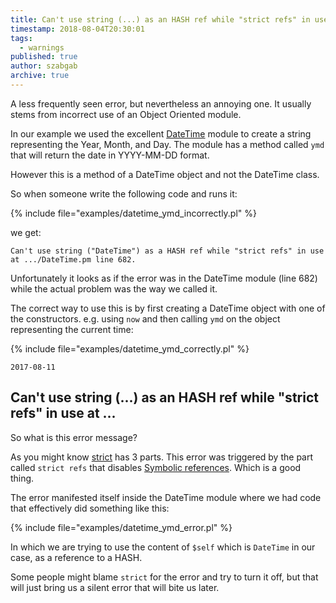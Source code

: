 ```yaml
---
title: Can't use string (...) as an HASH ref while "strict refs" in use at ...
timestamp: 2018-08-04T20:30:01
tags:
  - warnings
published: true
author: szabgab
archive: true
---
```



A less frequently seen error, but nevertheless an annoying one.
It usually stems from incorrect use of an Object Oriented module.


In our example we used the excellent [DateTime](https://metacpan.org/pod/DateTime) module to create a string representing the Year, Month, and Day. The module has a method called `ymd` that will return the date in YYYY-MM-DD format.

However this is a method of a DateTime object and not the DateTime class.

So when someone write the following code and runs it:

{% include file="examples/datetime_ymd_incorrectly.pl" %}

we get:

```
Can't use string ("DateTime") as a HASH ref while "strict refs" in use at .../DateTime.pm line 682.
```

Unfortunately it looks as if the error was in the DateTime module (line 682) while the actual problem was the way we called it.

The correct way to use this is by first creating a DateTime object with one of the constructors. e.g. using `now`
and then calling `ymd` on the object representing the current time:

{% include file="examples/datetime_ymd_correctly.pl" %}

```
2017-08-11
```


## Can't use string (...) as an HASH ref while "strict refs" in use at ...

So what is this error message?

As you might know [strict](/strict) has 3 parts. This error was triggered by the part called
`strict refs` that disables [Symbolic references](/symbolic-reference-in-perl). Which is a good thing.

The error manifested itself inside the DateTime module where we had code that effectively did something like this:

{% include file="examples/datetime_ymd_error.pl" %}

In which we are trying to use the content of `$self` which is `DateTime` in our case, as a reference to a HASH.

Some people might blame `strict` for the error and try to turn it off, but that will just bring us a silent error that
will bite us later.

